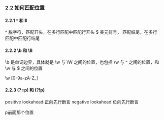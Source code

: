 ### 2.2 如何匹配位置
#### 2.2.1 ^ 和 $
^ 脱字符，匹配开头，在多行匹配中匹配行开头
$ 美元符号， 匹配结尾，在多行匹配中匹配行结尾

#### 2.2.2 \b 和 \B
\b 是单词边界，具体就是 \w 与 \W 之间的位置，也包括 \w 与 ^ 之间的位置，和 \w 与 $ 之间的位置

\w [0-9a-zA-Z_]

#### 2.2.3 (?=p) 和 (?!p)
positive lookahead  正向先行断言
negative lookahead  负向先行断言

p前面那个位置




